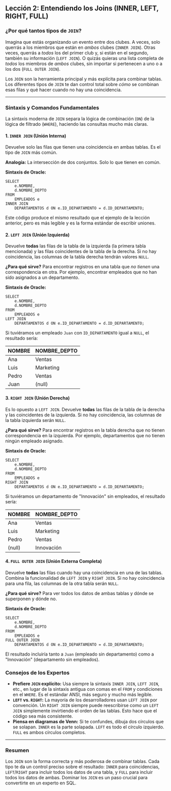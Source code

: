 ## Lección 2: Entendiendo los Joins (INNER, LEFT, RIGHT, FULL)

### ¿Por qué tantos tipos de `JOIN`?

Imagina que estás organizando un evento entre dos clubes. A veces, solo querrás a los miembros que están en *ambos* clubes (`INNER JOIN`). Otras veces, querrás a *todos* los del primer club y, si están en el segundo, también su información (`LEFT JOIN`). O quizás quieras una lista completa de *todos* los miembros de *ambos* clubes, sin importar si pertenecen a uno o a los dos (`FULL OUTER JOIN`).

Los `JOIN` son la herramienta principal y más explícita para combinar tablas. Los diferentes tipos de `JOIN` te dan control total sobre *cómo* se combinan esas filas y qué hacer cuando no hay una coincidencia.

---

### Sintaxis y Comandos Fundamentales

La sintaxis moderna de `JOIN` separa la lógica de combinación (`ON`) de la lógica de filtrado (`WHERE`), haciendo las consultas mucho más claras.

#### 1. `INNER JOIN` (Unión Interna)
Devuelve solo las filas que tienen una coincidencia en ambas tablas. Es el tipo de `JOIN` más común.

**Analogía:** La intersección de dos conjuntos. Solo lo que tienen en común.

**Sintaxis de Oracle:**
```oracle
SELECT
    e.NOMBRE,
    d.NOMBRE_DEPTO
FROM
    EMPLEADOS e
INNER JOIN
    DEPARTAMENTOS d ON e.ID_DEPARTAMENTO = d.ID_DEPARTAMENTO;
```

Este código produce el mismo resultado que el ejemplo de la lección anterior, pero es más legible y es la forma estándar de escribir uniones.

#### 2. `LEFT JOIN` (Unión Izquierda)
Devuelve **todas** las filas de la tabla de la izquierda (la primera tabla mencionada) y las filas coincidentes de la tabla de la derecha. Si no hay coincidencia, las columnas de la tabla derecha tendrán valores `NULL`.

**¿Para qué sirve?** Para encontrar registros en una tabla que *no tienen* una correspondencia en otra. Por ejemplo, encontrar empleados que no han sido asignados a un departamento.

**Sintaxis de Oracle:**
```oracle
SELECT
    e.NOMBRE,
    d.NOMBRE_DEPTO
FROM
    EMPLEADOS e
LEFT JOIN
    DEPARTAMENTOS d ON e.ID_DEPARTAMENTO = d.ID_DEPARTAMENTO;
```

Si tuviéramos un empleado `Juan` con `ID_DEPARTAMENTO` igual a `NULL`, el resultado sería:

| NOMBRE | NOMBRE_DEPTO |
|--------|--------------|
| Ana    | Ventas       |
| Luis   | Marketing    |
| Pedro  | Ventas       |
| Juan   | (null)       |

#### 3. `RIGHT JOIN` (Unión Derecha)
Es lo opuesto a `LEFT JOIN`. Devuelve **todas** las filas de la tabla de la derecha y las coincidentes de la izquierda. Si no hay coincidencia, las columnas de la tabla izquierda serán `NULL`.

**¿Para qué sirve?** Para encontrar registros en la tabla derecha que no tienen correspondencia en la izquierda. Por ejemplo, departamentos que no tienen ningún empleado asignado.

**Sintaxis de Oracle:**
```oracle
SELECT
    e.NOMBRE,
    d.NOMBRE_DEPTO
FROM
    EMPLEADOS e
RIGHT JOIN
    DEPARTAMENTOS d ON e.ID_DEPARTAMENTO = d.ID_DEPARTAMENTO;
```

Si tuviéramos un departamento de "Innovación" sin empleados, el resultado sería:

| NOMBRE | NOMBRE_DEPTO |
|--------|--------------|
| Ana    | Ventas       |
| Luis   | Marketing    |
| Pedro  | Ventas       |
| (null) | Innovación   |

#### 4. `FULL OUTER JOIN` (Unión Externa Completa)
Devuelve **todas** las filas cuando hay una coincidencia en una de las tablas. Combina la funcionalidad de `LEFT JOIN` y `RIGHT JOIN`. Si no hay coincidencia para una fila, las columnas de la otra tabla serán `NULL`.

**¿Para qué sirve?** Para ver todos los datos de ambas tablas y dónde se superponen y dónde no.

**Sintaxis de Oracle:**
```oracle
SELECT
    e.NOMBRE,
    d.NOMBRE_DEPTO
FROM
    EMPLEADOS e
FULL OUTER JOIN
    DEPARTAMENTOS d ON e.ID_DEPARTAMENTO = d.ID_DEPARTAMENTO;

```
El resultado incluiría tanto a `Juan` (empleado sin departamento) como a "Innovación" (departamento sin empleados).

### Consejos de los Expertos
- **Prefiere `JOIN` explícito:** Usa siempre la sintaxis `INNER JOIN`, `LEFT JOIN`, etc., en lugar de la sintaxis antigua con comas en el `FROM` y condiciones en el `WHERE`. Es el estándar ANSI, más seguro y mucho más legible.
- **`LEFT` vs. `RIGHT`:** La mayoría de los desarrolladores usan `LEFT JOIN` por convención. Un `RIGHT JOIN` siempre puede reescribirse como un `LEFT JOIN` simplemente invirtiendo el orden de las tablas. Esto hace que el código sea más consistente.
- **Piensa en diagramas de Venn:** Si te confundes, dibuja dos círculos que se solapan. `INNER` es la parte solapada. `LEFT` es todo el círculo izquierdo. `FULL` es ambos círculos completos.

---

### Resumen
Los `JOIN` son la forma correcta y más poderosa de combinar tablas. Cada tipo te da un control preciso sobre el resultado: `INNER` para coincidencias, `LEFT`/`RIGHT` para incluir todos los datos de una tabla, y `FULL` para incluir todos los datos de ambas. Dominar los `JOIN` es un paso crucial para convertirte en un experto en SQL.

